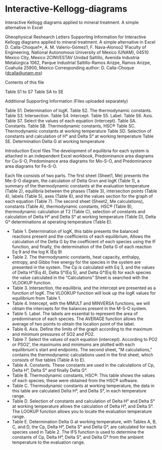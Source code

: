 # Interactive-Kellogg-diagrams
Interactive Kellogg diagrams applied to mineral treatment. A simple alternative in Excel

Gheophysical Reshearch Letters
Supporting Information for
Interactive Kellogg diagrams applied to mineral treatment. A simple alternative in 
Excel
D. Calla-Choque1*, A. M. Valerio-Gómez1, F. Nava-Alonso2
1Faculty of Engineering, National Autonomous University of Mexico (UNAM), 04510 Mexico City, Mexico
2CINVESTAV Unidad Saltillo, Avenida Industria Metalúrgica 1062, Parque Industrial Saltillo-Ramos Arizpe, 
Ramos Arizpe, Coahuila 25900, Mexico
Corresponding author: D. Calla-Choque (dcalla@unam.mx)

Contents of this file 

Table S1 to S7
Table SA to SE

Additional Supporting Information (Files uploaded separately)

Table S1. Determination of logK.
Table S2. The thermodynamic constants.
Table S3. Intersection.
Table S4.  Intercept.
Table S5. Label.
Table S6. Axis.
Table S7. Select the values of each equation (intercept).
Table SA. Constants.
Table SB. Thermodynamic constants, HSC®
Table SC. Thermodynamic constants at working temperature
Table SD. Selection of constants and calculation of H° and Delta S° at working 
temperature
Table SE. Determination Delta G at working temperature

Introduction 
Excel files
The development of equilibria for each system is attached in an independent Excel 
workbook, Predominance area diagrams for Cu-S-O, Predominance area diagrams for 
Mo-S-O, and Predominance area diagrams for Fe-S-O.

Each file consists of two parts. 
The first sheet (Sheet1, Me) presents the Me-S-O diagram, the calculation of Delta Grxn and 
logK (Table 1), a summary of the thermodynamic constants at the evaluation 
temperature (Table 2), equilibria between the phases (Table 3), intersection points (Table 
4), labels (Table 5), axes (Table 6), and the values section for the graph of each equation 
(Table 7).
The second sheet (Sheet2, Me calculations), constants (Table A), thermodynamic 
constants, HSC® (Table B), thermodynamic calculation at T2 (Table C), selection of 
constants and calculation of Delta H° and Delta S° at working temperature (Table D), Delta G° 
determinations at operating temperature (Table E).

*	Table 1. Determination of logK, this table presents the balanced reactions 
present and the coefficients of each equilibrium, Allows the calculation of the Delta G 
by the coefficient of each species using the IF function, and finally, the 
determination of the Delta G of each reaction Eq 9 and the log K (Eq 9)
*	Table 2. The thermodynamic constants, heat capacity, enthalpy, entropy, and 
Gibbs free energy for the species in the system are presented in the system. The 
Cp is calculated with Eq 3, and the values of Delta H°(Eq 4), Delta S°(Eq 5), and Delta G°(Eq 6) for each species the value calculated in the “Calculations” Sheet is searched with the VLOOKUP function.
*	Table 3. Intersection, the equilibria, and the intercept are presented as a function 
of logK. The VLOOKUP function will look up the logK values for equilibrium from 
Table 1.
*	Table 4.  Intercept, with the MMULT and MINVERSA functions, we will obtain the 
intercepts for the balances present in the M-S-O system. 
*	Table 5. Label. The labels are essential to represent the area of predominance of 
each species. The AVERAGE function allows the average of two points to obtain 
the location point of the label.
*	Table 6. Axis. Define the limits of the graph according to the maximum and 
minimum pressures of SO2 and PO2.
*	Table 7. Select the values of each equation (intercept). According to PO2 or 
PSO2', the maximums and minimums are plotted with each equilibrium's 
start and endpoints.
The second sheet, "M calculations," contains the thermodynamic calculations used in the 
first sheet, which consists of five tables (Table A to E).
*	Table A. Constants. These constants are used in the calculations of Cp, Delta H°, Delta S° 
and finally Delta G°.
*	Table B. Thermodynamic constants, HSC®: This table shows the values of each 
species; these were obtained from the HSC® software.
*	Table C. Thermodynamic constants at working temperature, the data in this table 
are calculated Delta H°, and Delta S°, in each temperature range.
*	Table D. Selection of constants and calculation of Delta H° and Delta S° at working 
temperature allows the calculation of Delta H°, and Delta S°. The LOOKUP function allows 
you to locate the evaluation temperature range.
*	Table E. Determination Delta G at working temperature, with Tables A, B, C, and D, 
the Cp, Delta H°, Delta S° and Delta G°, are calculated for each species used in Table 2. The IFS 
function is used to determine the constants of Cp, Delta H°, Delta S°, and Delta G° from the 
ambient temperature to the evaluation range.

